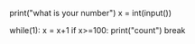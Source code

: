 print("what is your number")
x = int(input())

while(1):
	x = x+1
	if x>=100:
		print("count")
		break
